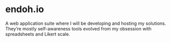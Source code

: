 # endoh.io
A web application suite where I will be developing and hosting my solutions. 
They’re mostly self-awareness tools evolved from my obsession with spreadsheets and Likert scale.
